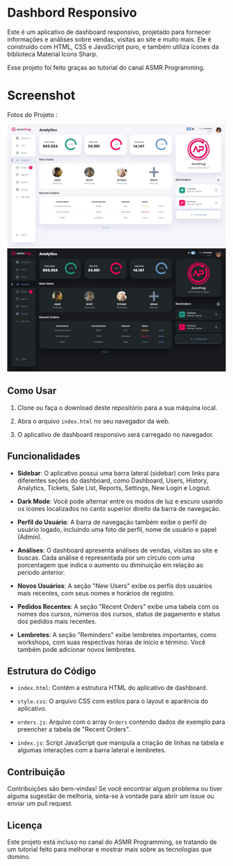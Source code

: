 # Dashbord Responsivo


Este é um aplicativo de dashboard responsivo, projetado para fornecer informações e análises sobre vendas, visitas ao site e muito mais. Ele é construído com HTML, CSS e JavaScript puro, e também utiliza ícones da biblioteca Material Icons Sharp.

Esse projeto foi feito graças ao tutorial do canal ASMR Programming.

# Screenshot
Fotos do Projeto :

![screenshot1](light-mode.jpg)
![screenshot2](dark-mode.jpg)

## Como Usar

1. Clone ou faça o download deste repositório para a sua máquina local.

2. Abra o arquivo `index.html` no seu navegador da web.

3. O aplicativo de dashboard responsivo será carregado no navegador.

## Funcionalidades

- **Sidebar**: O aplicativo possui uma barra lateral (sidebar) com links para diferentes seções do dashboard, como Dashboard, Users, History, Analytics, Tickets, Sale List, Reports, Settings, New Login e Logout.

- **Dark Mode**: Você pode alternar entre os modos de luz e escuro usando os ícones localizados no canto superior direito da barra de navegação.

- **Perfil do Usuário**: A barra de navegação também exibe o perfil do usuário logado, incluindo uma foto de perfil, nome de usuário e papel (Admin).

- **Análises**: O dashboard apresenta análises de vendas, visitas ao site e buscas. Cada análise é representada por um círculo com uma porcentagem que indica o aumento ou diminuição em relação ao período anterior.

- **Novos Usuários**: A seção "New Users" exibe os perfis dos usuários mais recentes, com seus nomes e horários de registro.

- **Pedidos Recentes**: A seção "Recent Orders" exibe uma tabela com os nomes dos cursos, números dos cursos, status de pagamento e status dos pedidos mais recentes.

- **Lembretes**: A seção "Reminders" exibe lembretes importantes, como workshops, com suas respectivas horas de início e término. Você também pode adicionar novos lembretes.

## Estrutura do Código

- `index.html`: Contém a estrutura HTML do aplicativo de dashboard.

- `style.css`: O arquivo CSS com estilos para o layout e aparência do aplicativo.

- `orders.js`: Arquivo com o array `Orders` contendo dados de exemplo para preencher a tabela de "Recent Orders".

- `index.js`: Script JavaScript que manipula a criação de linhas na tabela e algumas interações com a barra lateral e lembretes.

## Contribuição

Contribuições são bem-vindas! Se você encontrar algum problema ou tiver alguma sugestão de melhoria, sinta-se à vontade para abrir um issue ou enviar um pull request.

## Licença

Este projeto está incluso no canal do ASMR Programming, se tratando de um tutorial feito para melhorar e mostrar mais sobre as tecnologias que domino.
